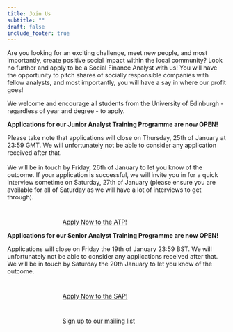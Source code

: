 ```yaml
---
title: Join Us
subtitle: ""
draft: false
include_footer: true
---
```

Are you looking for an exciting challenge, meet new people, and most importantly, create positive social impact within the local community? Look no further and apply to be a Social Finance Analyst with us! You will have the opportunity to pitch shares of socially responsible companies with fellow analysts, and most importantly, you will have a say in where our profit goes!

We welcome and encourage all students from the University of Edinburgh - regardless of year and degree - to apply. 

**Applications for our Junior Analyst Training Programme are now OPEN!** 

Please take note that applications will close on Thursday, 25th of January at 23:59 GMT. We will unfortunately not be able to consider any application received after that.\
\
We will be in touch by Friday, 26th of January to let you know of the outcome. If your application is successful, we will invite you in for a quick interview sometime on Saturday, 27th of January (please ensure you are available for all of Saturday as we will have a lot of interviews to get through).

<a href="https://docs.google.com/forms/d/1TX5_eFzM5dO0142nZDMlBlfB0n-m59rLUH-WCm_tBEg/edit">
<span class="button signup-button rounded secondary-btn raised" style="width: 250px; margin: auto; margin-top: 40px; display: flex;">
        Apply Now to the ATP!
</span>
</a> 



**Applications for our Senior Analyst Training Programme are now OPEN!** 

Applications will close on Friday the 19th of January 23:59 BST. We will unfortunately not be able to consider any applications received after that. We will be in touch by Saturday the 20th January to let you know of the outcome.

<a href="https://docs.google.com/forms/d/1IAq3uTDZ4uw8Gf1Le2fEX9nWzRw6rs1zZT2u7OcOLeY/edit">
<span class="button signup-button rounded secondary-btn raised" style="width: 250px; margin: auto; margin-top: 40px; display: flex;">
        Apply Now to the SAP!
</span>
</a>

<a href="http://eepurl.com/dEBYnX">
<span class="button signup-button rounded secondary-btn raised" style="width: 250px; margin: auto; margin-top: 40px; display: flex;">
    Sign up to our mailing list
</span>
</a>